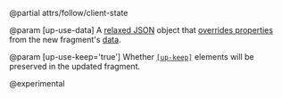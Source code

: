 @partial attrs/follow/client-state

@param [up-use-data]
  A [relaxed JSON](/relaxed-json) object that [overrides properties](/data#overriding)
  from the new fragment's [data](/data).

@param [up-use-keep='true']
  Whether [`[up-keep]`](/up-keep) elements will be preserved in the updated fragment.

  @experimental
